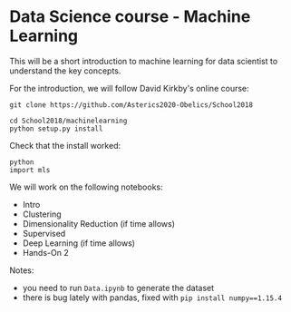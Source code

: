 # Data Science course - Machine Learning


This will be a short introduction to machine learning for data scientist to understand the key concepts.


For the introduction, we will follow David Kirkby's online course:

```
git clone https://github.com/Asterics2020-Obelics/School2018
```

```
cd School2018/machinelearning
python setup.py install
```

Check that the install worked:
```
python
import mls
```

We will work on the following notebooks:
- Intro
- Clustering
- Dimensionality Reduction (if time allows)
- Supervised
- Deep Learning (if time allows)
- Hands-On 2

Notes:
- you need to run `Data.ipynb` to generate the dataset
- there is bug lately with pandas, fixed with `pip install numpy==1.15.4`
